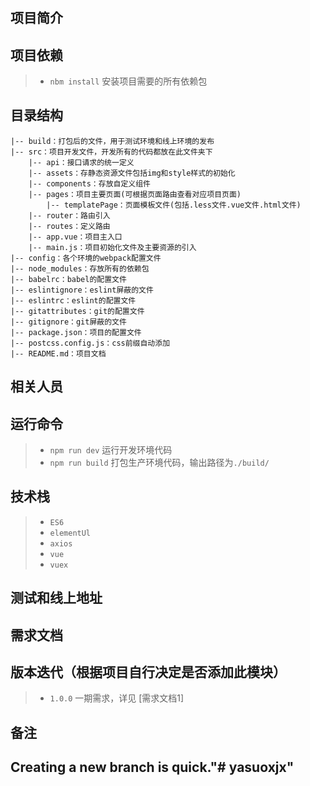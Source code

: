 #

## 项目简介

## 项目依赖

>- `nbm install` 安装项目需要的所有依赖包

## 目录结构

```
|-- build：打包后的文件，用于测试环境和线上环境的发布
|-- src：项目开发文件，开发所有的代码都放在此文件夹下
    |-- api：接口请求的统一定义
    |-- assets：存静态资源文件包括img和style样式的初始化
    |-- components：存放自定义组件
    |-- pages：项目主要页面(可根据页面路由查看对应项目页面)
        |-- templatePage：页面模板文件(包括.less文件.vue文件.html文件)
    |-- router：路由引入
    |-- routes：定义路由
    |-- app.vue：项目主入口
    |-- main.js：项目初始化文件及主要资源的引入
|-- config：各个环境的webpack配置文件
|-- node_modules：存放所有的依赖包
|-- babelrc：babel的配置文件
|-- eslintignore：eslint屏蔽的文件
|-- eslintrc：eslint的配置文件
|-- gitattributes：git的配置文件
|-- gitignore：git屏蔽的文件
|-- package.json：项目的配置文件
|-- postcss.config.js：css前缀自动添加
|-- README.md：项目文档
```

## 相关人员

## 运行命令

>- `npm run dev` 运行开发环境代码
>- `npm run build` 打包生产环境代码，输出路径为`./build/`

## 技术栈

>- `ES6`
>- `elementUl`
>- `axios`
>- `vue`
>- `vuex`

## 测试和线上地址


## 需求文档

## 版本迭代（根据项目自行决定是否添加此模块）

>- `1.0.0` 一期需求，详见 [需求文档1]


## 备注

## Creating a new branch is quick."# yasuoxjx" 
